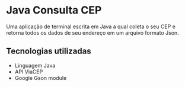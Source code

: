 # Java Consulta CEP
Uma aplicação de terminal escrita em Java a qual coleta o seu CEP e retorna todos os dados de seu endereço em um arquivo formato Json.

## Tecnologias utilizadas
- Linguagem Java
- API ViaCEP
- Google Gson module
